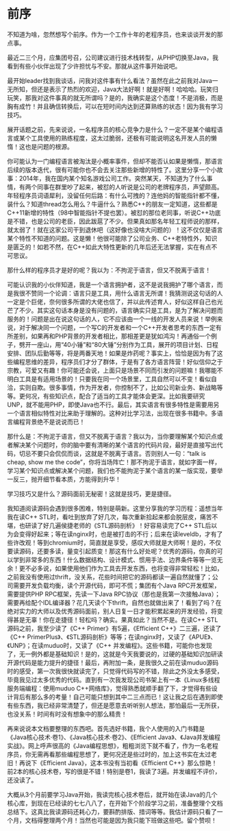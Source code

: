 # 前序
不知道为啥，忽然想写个前序。作为一个工作十年的老程序员，也来谈谈开发的那点事。

最近二三个月，应集团号召，公司建议进行技术栈转型，从PHP切换至Java，我看到有些小伙伴出现了少许担忧与不安。那就从这件事开始说吧。

最开始leader找到我谈话，问我对这件事有什么看法？虽然在此之前我对Java一无所知，但还是表示了热烈的欢迎，Java大法好啊！就是好啊！哈哈哈。玩笑归玩笑，那我对这件事真的就无所谓吗？是的，我确实是这个态度！不是消极，而是胸有成竹！并且确信转换后，可以在短时间内达到还算熟练的状态！因为我有学习技巧。


展开话题之前，先来说说，一名程序员的核心竞争力是什么？一定不是某个编程语言或某个工具使用的熟练程度，这太过脆弱，还极有可能说明这名开发人员的懒惰！这也是问题的根源。

你可能认为一门编程语言被淘汰是小概率事件，但却不能否认如果是懒惰，那语言后续的版本迭代，很有可能你也不会去关注那些新增的特性了。这里分享一个小故事：2014年，我在国内某个知名游戏公司工作。突然某天，不知道为了什么事情，有两个同事在群里吵了起来，被怼的人听说是公司的老牌程序员，声望颇高。年轻程序员词语犀利，没留任何后路：有什么可拽的？连他妈的智能指针都不懂，装什么？知道thread怎么用么？牛逼什么？熟悉C++的朋友一定知道，这些都是C++11新增的特性（98中智能指针不提也罢）。被怼的那位老同事，听说C++功底是不错，也是公司的老臣，因此跋扈了不少。但果真如那名年轻工程师说的那样，就太弱了！就在这家公司干到退休吧（这好像也没啥大问题的）！这不仅仅是语言某个特性不知道的问题。这是懒！他很可能除了公司业务、C++老特性外，知识是匮乏的！如若不然，在C++如此大特性更新的几年后还无法掌握，实在有点不可思议。


那什么样的程序员才是好的呢？我以为：不拘泥于语言，但又不脱离于语言！

可能认识我的小伙伴知道，我是一个语言拥护者，这不是说我拥护了哪个语言，而是我很不赞同一个论调：语言只是工具，用什么语言无所谓！我猜测说这句话的人一定是个巨佬，奈何很多所谓的大佬也信了，并以此传述育人，好似这样自己也光芒了不少。其实这句话本身是没有问题的，语言确实只是工具，是为了解决问题而服务的！问题是出在说这句话的人，它不应该由一个一线的开发人员来说！举例来说，对于解决同一个问题，一个写C的开发者和一个C++开发者思考的东西一定有所差别，如果再和PHP背景的开发者相比，那相差更是犹如鸿沟！再通俗一个例子，劈开一座山，用“40小锤”和“80大锤”分别作为工具，展开的项目计划、日程安排、团队后勤等等，将是两番天地！如果是炸药呢？事实上，恰恰是因为有了这些编程思维的差异，程序员们才分了群体，于是有了各方语言阵营！好似信仰之于宗教，可爱又有趣！你可能还会说，上面只是场景不同而引发的问题嘛！我哪能不明白工具是有适用场景的！只要我在同一个场景里，工具自然可以不变！看似自洽，实则自欺。很多事情，作为开发者，你控制不了，比如公司新业务、新战略等等。更何况，有些知识点，配合了适当的工具才能体会更深。比如我要研究UNP，就不能用PHP，即使Java也不行。最后，其实语言有很多特性是需要用另一个语言相似特性对比来助于理解的。这种对比学习法，出现在很多书籍中。多语言编程背景绝不是说说而已！

那什么是：不拘泥于语言，但又不脱离于语言？我以为，当你要理解某个知识点或者解决某个问题时，你的脑中要有清晰的某个语言的代码片段，最好是直接写出代码，切忌不要只会侃侃而谈，这就是不脱离于语言。否则别人一句：“talk is cheap, show me the code”，你将当场阵亡！那不拘泥于语言，就如字面一样，学习某个知识点或解决某个问题，我们也不能拘泥于某个语言的某一版实现，要举一反三，抛开细节看本质，方能得到升华！


学习技巧又是什么？源码面前无秘密！这就是技巧，更是捷径。

我知道阅读源码会遇到很多困难，特别是萌新。这里分享我的学习历程：遥想当年我在读C++ STL时，看吐到放弃了好几次，每次重新拾起来都会脱层皮，痛苦不堪，也研读了好几遍侯捷老师的《STL源码剖析》！好容易读完了C++ STL后以为会变得好起来；等在读nginx时，也是被打击的不行；后来在读leveldb，才有了些许改观！等到chromium时，简直就是享受，感叹大师就是大师啊！是的，不仅要读源码，还要多读，量变引起质变！那这有什么好处呢？优秀的源码，你真的可以学到非常多的东西！什么数据结构、设计模式、惯用手法、边界条件等等一览无余！更不必多说，如果使用他们作为工具去开发东西，也将变得非常轻松！比如，之前我没有使用过thrift，没关系，花些时间把它的源码都读一遍自然就懂了；公司需要开发负载均衡，读个开源代码，即可不慌；集团有个Java RPC开发框架，需要提供PHP RPC框架，先读一下Java RPC协议（那也是我第一次接触Java）；需要再给配个IDL编译器？花几天读个下thrift，自然也就做出来了！看到了吗？在绝对实力的大师以及优秀源码面前，别人日复一日才能积累起来的开发经验，将变得甚是无辜！你在走捷径！轻松吗？确实。果真如此？当然不是。在读C++ STL源码之前，我至少读了《C++ Primer》有5遍，《Efficient C++》二三遍，还读了《C++ PrimerPlus》、《STL源码剖析》等等；在读nginx时，又读了《APUE》、《UNP》；在读muduo时，又读了《C++ 并发编程》。这些书籍，可能你也发现了，无一例外都是基础知识！是的，这就是今天我要说的，过硬的基础知识加研读开源代码是能力提升的捷径！最后，再附加一条，是我很久之前在读muduo源码时的感受，第一次我很快就读完了，只觉得代码写的不错，除此之外没太多感受，毕竟我见过太多优秀的代码。直到有一次我发现公司书架上有一本《Linux多线程服务端编程：使用muduo C++网络库》，觉得熟悉就顺手翻了下，才觉得有些设计背后有那么多的考量！自己可能只想到其中二三点而已！这让我之后在遇到即使有些东西，我已经非常清楚了，但还是愿意去听听别人想法，那怕最后一无所获，也没关系！时间有时没有想象中的那么精贵！


再来说说本文档要整理的东西吧。首先选好书籍，我个人使用的入门书籍是《Java核心技术·卷1》、《Java核心技术·卷2》、《Efficient Java》、《Java并发编程实战》。网上呼声很高的《Java编程思想》，粗粗浏览下就不看了，作为一名老程序员，你无需再看那些编程思想了，更何况还是些过时的，加上这书实在太过老旧！再说下《Efficient Java》，这本书没有当初看《Efficient C++》那么惊艳！前2本的核心技术卷，写的很是不错！特别是卷1，我读了3遍。并发编程不评价，还没读了。

大概从3个月前要学习Java开始，我读完核心技术卷后，就开始在读Java的几个核心库，到现在已经读的七七八八了，在开始下个阶段学习之前，准备整理个文档总结下。这真比我读源码还耗心力，要斟酌排版、措词等等。我估计源码只看了一个月，文档得整理两个月！当然也可能是因为我只能下班做这些吧。留个赞呗！
